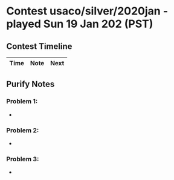 # Contest usaco/silver/2020jan - played Sun 19 Jan 202 (PST)

## Contest Timeline

| Time | Note | Next |
|----|----|----|


## Purify Notes

### Problem 1:

-

### Problem 2:

-

### Problem 3:

-
